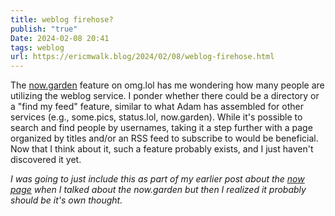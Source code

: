 ```yaml
---
title: weblog firehose?
publish: "true"
Date: 2024-02-08 20:41
tags: weblog
url: https://ericmwalk.blog/2024/02/08/weblog-firehose.html
---
```


The [now.garden](https://now.garden) feature on omg.lol has me wondering how many people are utilizing the weblog service. I ponder whether there could be a directory or a "find my feed" feature, similar to what Adam has assembled for other services (e.g., some.pics, status.lol, now.garden). While it's possible to search and find people by usernames, taking it a step further with a page organized by titles and/or an RSS feed to subscribe to would be beneficial. Now that I think about it, such a feature probably exists, and I just haven't discovered it yet.

*I was going to just include this as part of my earlier post about the [now page](https://ericmwalk.weblog.lol/2024/02/now-page) when I talked about the now.garden but then I realized it probably should be it's own thought.*
